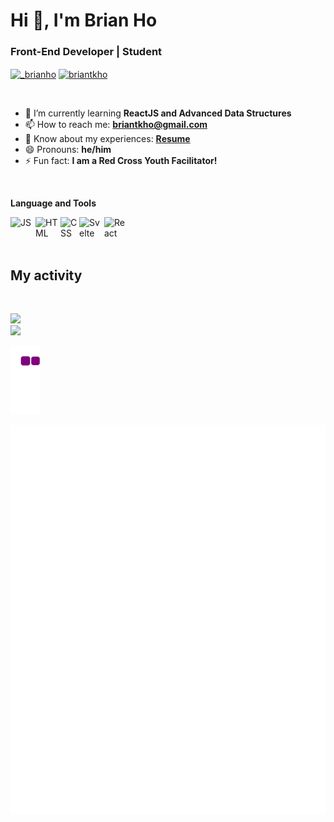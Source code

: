<h1 align="left">Hi 👋, I'm Brian Ho</h1>
<h3 align="left">Front-End Developer | Student</h3>

<p align="left">
<a href="https://twitter.com/_brianho" target="blank"><img align="center" src="https://cdn.jsdelivr.net/npm/simple-icons@3.0.1/icons/twitter.svg" alt="_brianho" height="30" width="40" /></a>
<a href="https://www.linkedin.com/in/briantkho/" target="blank"><img align="center" src="https://cdn.jsdelivr.net/npm/simple-icons@3.0.1/icons/linkedin.svg" alt="briantkho" height="30" width="40" /></a>
</p>

<br/>

- 🌱 I’m currently learning **ReactJS and Advanced Data Structures**
- 📫 How to reach me: **briantkho@gmail.com**
- 📄 Know about my experiences: **[Resume](https://drive.google.com/file/d/16jfPSO66XiIPA24zInGGcFcmQphjMEQd/view?usp=sharing)**
- 😄 Pronouns: **he/him**
- ⚡ Fun fact: **I am a Red Cross Youth Facilitator!**

<br/>

**Language and Tools**
<br/>

<img align = "left" src="https://upload.wikimedia.org/wikipedia/commons/9/99/Unofficial_JavaScript_logo_2.svg" alt = "JS" width="40" height="auto"><img align = "left" src="https://upload.wikimedia.org/wikipedia/commons/6/61/HTML5_logo_and_wordmark.svg" alt = "HTML" width="40" height="auto"><img align = "left" src="https://upload.wikimedia.org/wikipedia/commons/d/d5/CSS3_logo_and_wordmark.svg" alt = "CSS" width="30" height="auto"><img align = "left" src = "https://upload.wikimedia.org/wikipedia/commons/1/1b/Svelte_Logo.svg" alt = "Svelte" width = "40" height = "auto"><img align = "left" src = "https://upload.wikimedia.org/wikipedia/commons/a/a7/React-icon.svg" alt = "React" width = "40" height = "auto">
<br/><br/><br/>

<h2> My activity </h2>
<br/>

<p align="left">
<a href="https://github-readme-stats.vercel.app/api?username=gagan3012&count_private=true&show_icons=true&include_all_commits=false&hide_border=true&hide_title=true">
  <img width="48%"  src="https://github-readme-stats.vercel.app/api?username=briantkho&count_private=true&show_icons=true&include_all_commits=false&hide_border=true&hide_title=true" />
</a>
  <br/>
<a href="https://github-readme-streak-stats.herokuapp.com/?user=gagan3012&hide_border=true">
  <img width="48%"  src="https://github-readme-streak-stats.herokuapp.com/?user=briantkho&hide_border=true" />
</a>
</p>

![Snake](https://github.com/briantkho/briantkho/blob/output/github-contribution-grid-snake.gif)

![Metrics](https://github.com/briantkho/briantkho/blob/main/github-metrics.svg)
